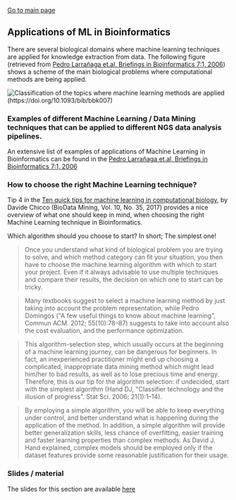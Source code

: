 [Go to main page](../README.md)

## Applications of ML in Bioinformatics

There are several biological domains where machine learning techniques are applied for knowledge extraction from data. The following figure (retrieved from [Pedro Larrañaga et.al, Briefings in Bioinformatics 7:1, 2006](https://doi.org/10.1093/bib/bbk007)) shows a scheme of the main biological problems where computational methods are being applied.

![Classification of the topics where machine learning methods are applied (https://doi.org/10.1093/bib/bbk007)](https://raw.githubusercontent.com/fpsom/IntroToMachineLearning/gh-pages/static/images/bioinformatics-ml.png "Classification of the topics where machine learning methods are applied (https://doi.org/10.1093/bib/bbk007)")


### Examples of different Machine Learning / Data Mining techniques that can be applied to different NGS data analysis pipelines.

An extensive list of examples of applications of Machine Learning in Bioinformatics can be found in the [Pedro Larrañaga et.al, Briefings in Bioinformatics 7:1, 2006](https://doi.org/10.1093/bib/bbk007)


### How to choose the right Machine Learning technique?

Tip 4 in the [Ten quick tips for machine learning in computational biology](https://biodatamining.biomedcentral.com/articles/10.1186/s13040-017-0155-3), by Davide Chicco (BioData Mining, Vol. 10, No. 35, 2017) provides a nice overview of what one should keep in mind, when choosing the right Machine Learning technique in Bioinformatics.

Which algorithm should you choose to start? In short; The simplest one!

> Once you understand what kind of biological problem you are trying to solve, and which method category can fit your situation, you then have to choose the machine learning algorithm with which to start your project. Even if it always advisable to use multiple techniques and compare their results, the decision on which one to start can be tricky.

> Many textbooks suggest to select a machine learning method by just taking into account the problem representation, while Pedro Domingos ("A few useful things to know about machine learning", Commun ACM. 2012; 55(10):78–87) suggests to take into account also the cost evaluation, and the performance optimization.

> This algorithm-selection step, which usually occurs at the beginning of a machine learning journey, can be dangerous for beginners. In fact, an inexperienced practitioner might end up choosing a complicated, inappropriate data mining method which might lead him/her to bad results, as well as to lose precious time and energy. Therefore, this is our tip for the algorithm selection: if undecided, start with the simplest algorithm (Hand DJ, "Classifier technology and the illusion of progress". Stat Sci. 2006; 21(1):1–14).

> By employing a simple algorithm, you will be able to keep everything under control, and better understand what is happening during the application of the method. In addition, a simple algorithm will provide better generalization skills, less chance of overfitting, easier training and faster learning properties than complex methods. As David J. Hand explained, complex models should be employed only if the dataset features provide some reasonable justification for their usage.


### Slides / material

The slides for this section are available [here](https://raw.githubusercontent.com/fpsom/2020-07-machine-learning-sib/master/static/files/IntroML_SIB_Jul-2020.pdf)
